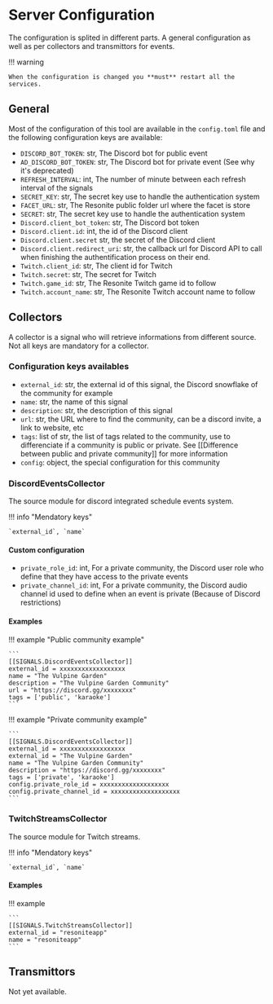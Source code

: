 # Server Configuration

The configuration is splited in different parts. A general configuration as well as per collectors and transmittors for events.

!!! warning

    When the configuration is changed you **must** restart all the services.

## General

Most of the configuration of this tool are available in the `config.toml` file and the following configuration keys are available:

- `DISCORD_BOT_TOKEN`: str, The Discord bot for public event
- `AD_DISCORD_BOT_TOKEN`: str, The Discord bot for private event (See why it's deprecated)
- `REFRESH_INTERVAL`: int, The number of minute between each refresh interval of the signals
- `SECRET_KEY`: str, The secret key use to handle the authentication system
- `FACET_URL`: str, The Resonite public folder url where the facet is store
- `SECRET`: str, The secret key use to handle the authentication system
- `Discord.client_bot_token`: str, The Discord bot token
- `Discord.client.id`: int, the id of the Discord client
- `Discord.client.secret` str, the secret of the Discord client
- `Discord.client.redirect_uri`: str, the callback url for Discord API to call when finishing the authentification process on their end.
- `Twitch.client_id`: str, The client id for Twitch
- `Twitch.secret`: str, The secret for Twitch
- `Twitch.game_id`: str, The Resonite Twitch game id to follow
- `Twitch.account_name`: str, The Resonite Twitch account name to follow

## Collectors

A collector is a signal who will retrieve informations from different source. Not all keys are mandatory for a collector.

### Configuration keys availables

- `external_id`: str, the external id of this signal, the Discord snowflake of the community for example
- `name`: str, the name of this signal
- `description`: str, the description of this signal
- `url`: str, the URL where to find the community, can be a discord invite, a link to website, etc
- `tags`: list of str, the list of tags related to the community, use to differenciate if a community is public or private. See [[Difference between public and private community]] for more information
- `config`: object, the special configuration for this community

### DiscordEventsCollector

The source module for discord integrated schedule events system.

!!! info "Mendatory keys"

    `external_id`, `name`

#### Custom configuration

- `private_role_id`: int, For a private community, the Discord user role who define that they have access to the private events
- `private_channel_id`: int, For a private community, the Discord audio channel id used to define when an event is private (Because of Discord restrictions)

#### Examples

!!! example "Public community example"

    ```
    [[SIGNALS.DiscordEventsCollector]]
    external_id = xxxxxxxxxxxxxxxxxx
    name = "The Vulpine Garden"
    description = "The Vulpine Garden Community"
    url = "https://discord.gg/xxxxxxxx"
    tags = ['public', 'karaoke']
    ```

!!! example "Private community example"

    ```
    [[SIGNALS.DiscordEventsCollector]]
    external_id = xxxxxxxxxxxxxxxxxx
    external_id = "The Vulpine Garden"
    name = "The Vulpine Garden Community"
    description = "https://discord.gg/xxxxxxxx"
    tags = ['private', 'karaoke']
    config.private_role_id = xxxxxxxxxxxxxxxxxxx
    config.private_channel_id = xxxxxxxxxxxxxxxxxxx
    ```


### TwitchStreamsCollector

The source module for Twitch streams.

!!! info "Mendatory keys"

    `external_id`, `name`

#### Examples

!!! example

    ```
    [[SIGNALS.TwitchStreamsCollector]]
    external_id = "resoniteapp"
    name = "resoniteapp"
    ```

## Transmittors

Not yet available.